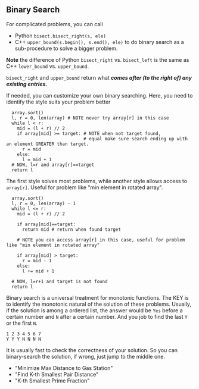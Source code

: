 ## Binary Search
For complicated problems, you can call
* Python `bisect.bisect_right(s, ele)` 
* C++ `upper_bound(s.begin(), s.end(), ele)`
to do binary search as a sub-procedure to solve a bigger problem. 


**Note** the difference of Python `bisect_right` vs. `bisect_left` is the same as C++ `lower_bound` vs. `upper_bound`.

`bisect_right` and `upper_bound` return what ***comes after (to the right of) any existing entries.***

If needed, you can customize your own binary searching. Here, you need to identify the style suits your problem better
```
  array.sort()
  l, r = 0, len(array) # NOTE never try array[r] in this case
  while l < r:
    mid = (l + r) // 2
    if array[mid] >= target: # NOTE when not target found,
                             # equal make sure search ending up with an element GREATER than target.
      r = mid
    else:
      l = mid + 1
  # NOW, l=r and array[r]==target
  return l
```
The first style solves most problems, while another style allows access to `array[r]`.
Useful for problem like "min element in rotated array".
```
  array.sort()
  l, r = 0, len(array) - 1 
  while l <= r:
    mid = (l + r) // 2

    if array[mid]==target:
      return mid # return when found target

    # NOTE you can access array[r] in this case, useful for problem like "min element in rotated array"

    if array[mid] > target:
      r = mid - 1
    else:
      l += mid + 1 

  # NOW, l=r+1 and target is not found
  return l
```

Binary search is a universal treatment for monotonic functions. The KEY is to identify the monotonic natural of the solution of these problems. Usually, if the solution is among a ordered list, the answer would be `Yes` before a certain number and `N` after a certain number. And you job to find the last `Y` or the first `N`.
```
1 2 3 4 5 6 7
Y Y Y N N N N
```
It is usually fast to check the correctness of your solution. So you can binary-search the solution, if wrong, just jump to the middle one.

* "Minimize Max Distance to Gas Station"
* "Find K-th Smallest Pair Distance"
* "K-th Smallest Prime Fraction"
